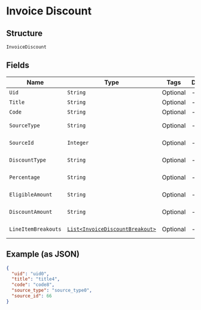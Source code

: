 
# Invoice Discount

## Structure

`InvoiceDiscount`

## Fields

| Name | Type | Tags | Description | Getter | Setter |
|  --- | --- | --- | --- | --- | --- |
| `Uid` | `String` | Optional | - | String getUid() | setUid(String uid) |
| `Title` | `String` | Optional | - | String getTitle() | setTitle(String title) |
| `Code` | `String` | Optional | - | String getCode() | setCode(String code) |
| `SourceType` | `String` | Optional | - | String getSourceType() | setSourceType(String sourceType) |
| `SourceId` | `Integer` | Optional | - | Integer getSourceId() | setSourceId(Integer sourceId) |
| `DiscountType` | `String` | Optional | - | String getDiscountType() | setDiscountType(String discountType) |
| `Percentage` | `String` | Optional | - | String getPercentage() | setPercentage(String percentage) |
| `EligibleAmount` | `String` | Optional | - | String getEligibleAmount() | setEligibleAmount(String eligibleAmount) |
| `DiscountAmount` | `String` | Optional | - | String getDiscountAmount() | setDiscountAmount(String discountAmount) |
| `LineItemBreakouts` | [`List<InvoiceDiscountBreakout>`](../../doc/models/invoice-discount-breakout.md) | Optional | - | List<InvoiceDiscountBreakout> getLineItemBreakouts() | setLineItemBreakouts(List<InvoiceDiscountBreakout> lineItemBreakouts) |

## Example (as JSON)

```json
{
  "uid": "uid0",
  "title": "title4",
  "code": "code8",
  "source_type": "source_type0",
  "source_id": 66
}
```

